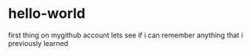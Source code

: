 # hello-world
first thing on mygithub account
lets see if i can remember anything that i previously learned
